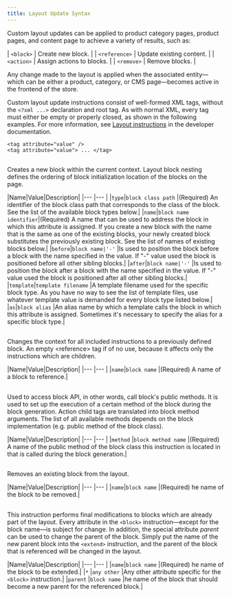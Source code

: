 ```yaml
---
title: Layout Update Syntax
---
```


Custom layout updates can be applied to product category pages, product pages, and content page to achieve a variety of results, such as:

| `<block>` | Create new block. |
| `<reference>` | Update existing content. |
| `<action>` | Assign actions to blocks. |
| `<remove>` | Remove blocks. |

Any change made to the layout is applied when the associated entity—which can be either a product, category, or CMS page—becomes active in the frontend of the store.

Custom layout update instructions consist of well-formed XML tags, without the `<?xml ...>` declaration and root tag. As with normal XML, every tag must either be empty or properly closed, as shown in the following examples. For more information, see [Layout instructions][1] in the developer documentation.

```
<tag attribute="value" />
<tag attribute="value"> ... </tag>
```

## <block>

Creates a new block within the current context. Layout block nesting defines the ordering of block initialization location of the blocks on the page.

|Name|Value|Description|
|--- |--- |
|`type`|`block class path` |(Required) An identifier of the block class path that corresponds to the class of the block. See the list of the available block types below.|
|`name`|`block name identifier`|(Required) A name that can be used to address the block in which this attribute is assigned. If you create a new block with the name that is the same as one of the existing blocks, your newly created block substitutes the previously existing block. See the list of names of existing blocks below.|
|`before`|`block name|'-'` |Is used to position the block before a block with the name specified in the value. If "-" value used the block is positioned before all other sibling blocks.|
|`after`|`block name|'-'` |Is used to position the block after a block with the name specified in the value. If "-" value used the block is positioned after all other sibling blocks.|
|`template`|`template filename` |A template filename used for the specific block type. As you have no way to see the list of template files, use whatever template value is demanded for every block type listed below.|
|`as`|`block alias` |An alias name by which a template calls the block in which this attribute is assigned. Sometimes it's necessary to specify the alias for a specific block type.|

## <reference>

Changes the context for all included instructions to a previously defined block. An empty &lt;reference&gt; tag if of no use, because it affects only the instructions which are children.

|Name|Value|Description|
|--- |--- |
|`name`|`block name` |(Required) A name of a block to reference.|

## <action>

Used to access block API, in other words, call block's public methods. It is used to set up the execution of a certain method of the block during the block generation. Action child tags are translated into block method arguments. The list of all available methods depends on the block implementation (e.g. public method of the block class).

|Name|Value|Description|
|--- |--- |
|`method` |`block method name` |(Required) A name of the public method of the block class this instruction is located in that is called during the block generation.|

## <remove>

Removes an existing block from the layout.

|Name|Value|Description|
|--- |--- |
|`name`|`block name` |(Required) he name of the block to be removed.|

## <extend>

This instruction performs final modifications to blocks which are already part of the layout. Every attribute in the `<block>` instruction—except for the block name—is subject for change. In addition, the special attribute *parent* can be used to change the parent of the block. Simply put the name of the new parent block into the `<extend>` instruction, and the parent of the block that is referenced will be changed in the layout.

|Name|Value|Description|
|--- |--- |
|`name`|`block name` |(Required) he name of the block to be extended.|
|`*` |`any other` |Any other attribute specific for the `<block>` instruction.|
|`parent` |`block name` |he name of the block that should become a new parent for the referenced block.|

[1]: https://devdocs.magento.com/guides/v2.3/frontend-dev-guide/layouts/xml-instructions.html